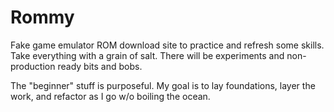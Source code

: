 # Rommy

Fake game emulator ROM download site to practice and refresh some skills. Take everything with a grain of salt. There will be experiments and non-production ready bits and bobs.

The "beginner" stuff is purposeful. My goal is to lay foundations, layer the work, and refactor as I go w/o boiling the ocean.
